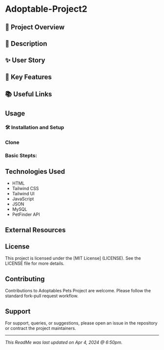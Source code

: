 # Adoptable-Project2

## 🌟 Project Overview

## 📝 Description 

## ✨ User Story 

## 🔗 Key Features

## 📚 Useful Links 

## Usage 

### 🛠️ Installation and Setup 

### Clone 

### Basic Stepts: 

## Technologies Used
- HTML 
- Tailwind CSS
- Tailwind UI
- JavaScript
- JSON
- MySQL
- PetFinder API

## External Resources 

## License 
This project is licensed under the [MIT License] (LICENSE). See the LICENSE file for more details. 

## Contributing 
Contributions to Adoptables Pets Project are welcome. Please follow the standard fork-pull request workflow. 

## Support 
For support, queries, or suggestions, please open an issue in the repository or contract the project maintainers. 

---

*This ReadMe was last updated on Apr 4, 2024 @ 6:50pm.*

